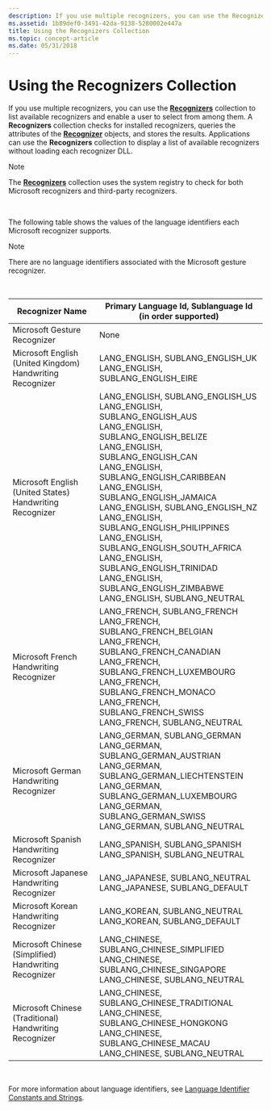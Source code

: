 ```yaml
---
description: If you use multiple recognizers, you can use the Recognizers collection to list available recognizers and enable a user to select from among them.
ms.assetid: 1b89def0-3491-42da-9138-5280002e447a
title: Using the Recognizers Collection
ms.topic: concept-article
ms.date: 05/31/2018
---
```


# Using the Recognizers Collection

If you use multiple recognizers, you can use the [**Recognizers**](/previous-versions/windows/desktop/legacy/ms702438(v=vs.85)) collection to list available recognizers and enable a user to select from among them. A **Recognizers** collection checks for installed recognizers, queries the attributes of the [**Recognizer**](/windows/desktop/api/msinkaut/nn-msinkaut-iinkrecognizer) objects, and stores the results. Applications can use the **Recognizers** collection to display a list of available recognizers without loading each recognizer DLL.

> [!Note]  
> The [**Recognizers**](/previous-versions/windows/desktop/legacy/ms702438(v=vs.85)) collection uses the system registry to check for both Microsoft recognizers and third-party recognizers.

 

The following table shows the values of the language identifiers each Microsoft recognizer supports.

> [!Note]  
> There are no language identifiers associated with the Microsoft gesture recognizer.

 



| Recognizer Name                                                      | Primary Language Id, Sublanguage Id (in order supported)                                                                                                                                                                                                                                                                                                                                                                                                                                                                                                                                                                          |
|----------------------------------------------------------------------|-----------------------------------------------------------------------------------------------------------------------------------------------------------------------------------------------------------------------------------------------------------------------------------------------------------------------------------------------------------------------------------------------------------------------------------------------------------------------------------------------------------------------------------------------------------------------------------------------------------------------------------|
| Microsoft Gesture Recognizer<br/>                              | None<br/>                                                                                                                                                                                                                                                                                                                                                                                                                                                                                                                                                                                                                   |
| Microsoft English (United Kingdom) Handwriting Recognizer<br/> | LANG\_ENGLISH, SUBLANG\_ENGLISH\_UK<br/> LANG\_ENGLISH, SUBLANG\_ENGLISH\_EIRE<br/>                                                                                                                                                                                                                                                                                                                                                                                                                                                                                                                                   |
| Microsoft English (United States) Handwriting Recognizer<br/>  | LANG\_ENGLISH, SUBLANG\_ENGLISH\_US<br/> LANG\_ENGLISH, SUBLANG\_ENGLISH\_AUS<br/> LANG\_ENGLISH, SUBLANG\_ENGLISH\_BELIZE<br/> LANG\_ENGLISH, SUBLANG\_ENGLISH\_CAN<br/> LANG\_ENGLISH, SUBLANG\_ENGLISH\_CARIBBEAN<br/> LANG\_ENGLISH, SUBLANG\_ENGLISH\_JAMAICA<br/> LANG\_ENGLISH, SUBLANG\_ENGLISH\_NZ<br/> LANG\_ENGLISH, SUBLANG\_ENGLISH\_PHILIPPINES<br/> LANG\_ENGLISH, SUBLANG\_ENGLISH\_SOUTH\_AFRICA<br/> LANG\_ENGLISH, SUBLANG\_ENGLISH\_TRINIDAD<br/> LANG\_ENGLISH, SUBLANG\_ENGLISH\_ZIMBABWE<br/> LANG\_ENGLISH, SUBLANG\_NEUTRAL<br/> |
| Microsoft French Handwriting Recognizer<br/>                   | LANG\_FRENCH, SUBLANG\_FRENCH<br/> LANG\_FRENCH, SUBLANG\_FRENCH\_BELGIAN<br/> LANG\_FRENCH, SUBLANG\_FRENCH\_CANADIAN<br/> LANG\_FRENCH, SUBLANG\_FRENCH\_LUXEMBOURG<br/> LANG\_FRENCH, SUBLANG\_FRENCH\_MONACO<br/> LANG\_FRENCH, SUBLANG\_FRENCH\_SWISS<br/> LANG\_FRENCH, SUBLANG\_NEUTRAL<br/>                                                                                                                                                                                                                                                                                     |
| Microsoft German Handwriting Recognizer<br/>                   | LANG\_GERMAN, SUBLANG\_GERMAN<br/> LANG\_GERMAN, SUBLANG\_GERMAN\_AUSTRIAN<br/> LANG\_GERMAN, SUBLANG\_GERMAN\_LIECHTENSTEIN<br/> LANG\_GERMAN, SUBLANG\_GERMAN\_LUXEMBOURG<br/> LANG\_GERMAN, SUBLANG\_GERMAN\_SWISS<br/> LANG\_GERMAN, SUBLANG\_NEUTRAL<br/>                                                                                                                                                                                                                                                                                                                                |
| Microsoft Spanish Handwriting Recognizer<br/>                  | LANG\_SPANISH, SUBLANG\_SPANISH<br/> LANG\_SPANISH, SUBLANG\_NEUTRAL<br/>                                                                                                                                                                                                                                                                                                                                                                                                                                                                                                                                             |
| Microsoft Japanese Handwriting Recognizer<br/>                 | LANG\_JAPANESE, SUBLANG\_NEUTRAL<br/> LANG\_JAPANESE, SUBLANG\_DEFAULT<br/>                                                                                                                                                                                                                                                                                                                                                                                                                                                                                                                                           |
| Microsoft Korean Handwriting Recognizer<br/>                   | LANG\_KOREAN, SUBLANG\_NEUTRAL<br/> LANG\_KOREAN, SUBLANG\_DEFAULT<br/>                                                                                                                                                                                                                                                                                                                                                                                                                                                                                                                                               |
| Microsoft Chinese (Simplified) Handwriting Recognizer<br/>     | LANG\_CHINESE, SUBLANG\_CHINESE\_SIMPLIFIED<br/> LANG\_CHINESE, SUBLANG\_CHINESE\_SINGAPORE<br/> LANG\_CHINESE, SUBLANG\_NEUTRAL<br/>                                                                                                                                                                                                                                                                                                                                                                                                                                                                           |
| Microsoft Chinese (Traditional) Handwriting Recognizer<br/>    | LANG\_CHINESE, SUBLANG\_CHINESE\_TRADITIONAL<br/> LANG\_CHINESE, SUBLANG\_CHINESE\_HONGKONG<br/> LANG\_CHINESE, SUBLANG\_CHINESE\_MACAU<br/> LANG\_CHINESE, SUBLANG\_NEUTRAL<br/>                                                                                                                                                                                                                                                                                                                                                                                                                         |



 

For more information about language identifiers, see [Language Identifier Constants and Strings](../intl/language-identifier-constants-and-strings.md).

 

 
